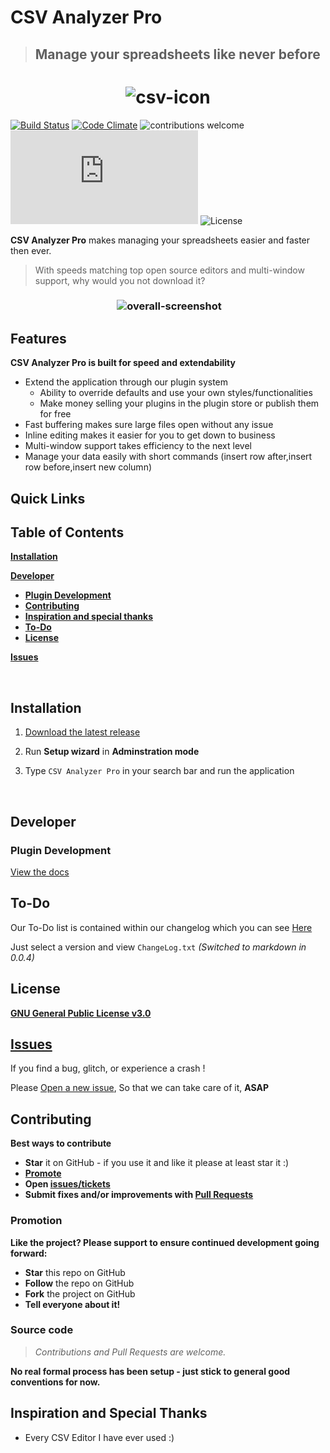 # CSV Analyzer Pro
> ## Manage your spreadsheets like never before

<h1 align="center">
  <img src="https://github.com/flaminggenius/CSVAnalyzerPro/blob/master/csv-icon.png" alt='csv-icon'>
</h1>

[![Build Status](https://travis-ci.org/flaminggenius/CSVAnalyzerPro.svg?branch=master)](https://travis-ci.org/flaminggenius/CSVAnalyzerPro)
[![Code Climate](https://codeclimate.com/github/flaminggenius/CSVAnalyzerPro/badges/gpa.svg)](https://codeclimate.com/github/flaminggenius/CSVAnalyzerPro)
![contributions welcome](https://img.shields.io/badge/contributions-welcome-brightgreen.svg?style=flat)
[![Total Downloads](http://deathcrow.altervista.org/update/downloadBadge.php?download=3)](http://deathcrow.altervista.org/update/downloadBadge.php?download=3)
![License](https://github.com/ellerbrock/open-source-badges/blob/master/badges/licence-gpl/gpl.png)

**CSV Analyzer Pro** makes managing your spreadsheets easier and faster then ever.

> With speeds matching top open source editors and multi-window support, why would you not download it?

<h3 align="center">
  <img src="https://github.com/flaminggenius/CSVAnalyzerPro/blob/master/overall-screenshot.png" alt='overall-screenshot'>
</h3>

Features
--------

**CSV Analyzer Pro is built for speed and extendability**

* Extend the application through our plugin system
	* Ability to override defaults and use your own styles/functionalities
	* Make money selling your plugins in the plugin store or publish them for free
* Fast buffering makes sure large files open without any issue
* Inline editing makes it easier for you to get down to business
* Multi-window support takes efficiency to the next level
* Manage your data easily with short commands (insert row after,insert row before,insert new column)

Quick Links
-----------

Table of Contents
-----------------

[**Installation**](#installation)

[**Developer**](#developer)
* [**Plugin Development**](#api)
* [**Contributing**](#contributing)
* [**Inspiration and special thanks**](#inspiration-and-special-thanks)
* [**To-Do**](#to-do)
* [**License**](#license)

[**Issues**](#issues)

<br />

<a name="installation"></a>
Installation
--------------------------

1. [Download the latest release](https://github.com/flaminggenius/CSVAnalyzerPro/releases)

2. Run **Setup wizard** in **Adminstration mode**

3. Type `CSV Analyzer Pro` in your search bar and run the application

<br />

Developer
---------
<a name="api"></a>
### Plugin Development

[View the docs](https://github.com/flaminggenius/CSVAnalyzerPro/wiki)

To-Do
----

Our To-Do list is contained within our changelog which you can see [Here](https://github.com/flaminggenius/CSVAnalyzerPro/tree/master/CAPBuilds)

Just select a version and view `ChangeLog.txt` *(Switched to markdown in 0.0.4)*

## License

**[GNU General Public License v3.0](https://github.com/flaminggenius/CSVAnalyzerPro/blob/master/LICENSE)**

## [Issues](https://github.com/flaminggenius/CSVAnalyzerPro/issues)

If you find a bug, glitch, or experience a crash !

Please [Open a new issue](https://github.com/flaminggenius/CSVAnalyzerPro/issues), So that we can take care of it, **ASAP**


Contributing
------------

**Best ways to contribute**
* **Star** it on GitHub - if you use it and like it please at least star it :)
* **[Promote](#promotion)**
* **Open [issues/tickets](https://github.com/flaminggenius/CSVAnalyzerPro/issues)**
* **Submit fixes and/or improvements with [Pull Requests](#source-code)**

### Promotion

**Like the project? Please support to ensure continued development going forward:**
* **Star** this repo on GitHub
* **Follow** the repo on GitHub
* **Fork** the project on GitHub
* **Tell everyone about it!**

### Source code

> *Contributions and Pull Requests are welcome.*

**No real formal process has been setup - just stick to general good conventions for now.**

Inspiration and Special Thanks
------------------------------

* Every CSV Editor I have ever used :)
